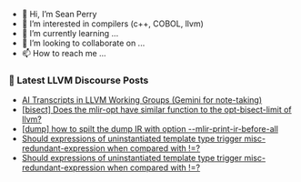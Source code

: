- 👋 Hi, I’m Sean Perry
- 👀 I’m interested in compilers (c++, COBOL, llvm)
- 🌱 I’m currently learning ...
- 💞️ I’m looking to collaborate on ...
- 📫 How to reach me ...

<!---
s66perry/s66perry is a ✨ special ✨ repository because its `README.md` (this file) appears on your GitHub profile.
You can click the Preview link to take a look at your changes.
--->
### 📕 Latest LLVM Discourse Posts

<!-- DISCOURSE-LLVM:START -->
- [AI Transcripts in LLVM Working Groups &lpar;Gemini for note-taking&rpar;](https://discourse.llvm.org/t/ai-transcripts-in-llvm-working-groups-gemini-for-note-taking/88075#post_1)
- [[bisect] Does the mlir-opt have similar function to the opt-bisect-limit of llvm?](https://discourse.llvm.org/t/bisect-does-the-mlir-opt-have-similar-function-to-the-opt-bisect-limit-of-llvm/88074#post_1)
- [[dump] how to spilt the dump IR with option --mlir-print-ir-before-all](https://discourse.llvm.org/t/dump-how-to-spilt-the-dump-ir-with-option-mlir-print-ir-before-all/88063#post_3)
- [Should expressions of uninstantiated template type trigger misc-redundant-expression when compared with !=?](https://discourse.llvm.org/t/should-expressions-of-uninstantiated-template-type-trigger-misc-redundant-expression-when-compared-with/88072#post_2)
- [Should expressions of uninstantiated template type trigger misc-redundant-expression when compared with !=?](https://discourse.llvm.org/t/should-expressions-of-uninstantiated-template-type-trigger-misc-redundant-expression-when-compared-with/88072#post_1)
<!-- DISCOURSE-LLVM:END -->
